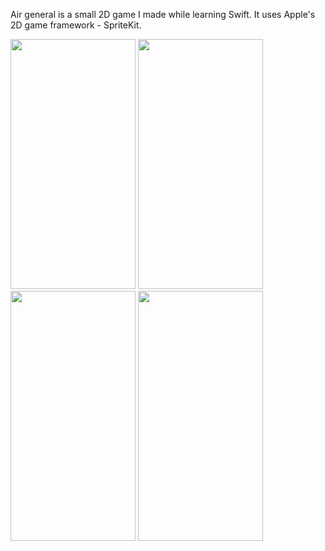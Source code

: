 Air general is a small 2D game I made while learning Swift. It uses Apple's 2D game framework - SpriteKit.

<img src="https://user-images.githubusercontent.com/32904619/59709588-1403eb80-91ff-11e9-96c9-76160937f55d.jpg" width="200" height="400" /> <img src="https://user-images.githubusercontent.com/32904619/59709589-1403eb80-91ff-11e9-9f6c-926df8fcec9f.jpg" width="200" height="400" /> <img src="https://user-images.githubusercontent.com/32904619/59708612-064d6680-91fd-11e9-99f4-cd068300891e.jpg" width="200" height="400" /> <img src="https://user-images.githubusercontent.com/32904619/59708613-064d6680-91fd-11e9-930c-0241c1e6aacd.jpg" width="200" height="400" />
